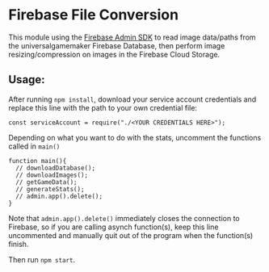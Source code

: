 # Firebase File Conversion

This module using the [Firebase Admin SDK](https://firebase.google.com/docs/reference/admin/) to read image data/paths from the universalgamemaker Firebase Database, then perform image resizing/compression on images in the Firebase Cloud Storage.

## Usage:
After running `npm install`, download your service account credentials and replace this line with the path to your own credential file:

```
const serviceAccount = require("./<YOUR CREDENTIALS HERE>");

```  

Depending on what you want to do with the stats, uncomment the functions called in `main()`

```
function main(){
  // downloadDatabase();
  // downloadImages();
  // getGameData();
  // generateStats();
  // admin.app().delete();
}
```

Note that `admin.app().delete()` immediately closes the connection to Firebase, so if you are calling asynch function(s), keep this line uncommented and manually quit out of the program when the function(s) finish.


Then run `npm start`.
